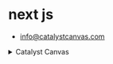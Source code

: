 #  next js

- info@catalystcanvas.com

<details>
<summary> Catalyst Canvas  </summary>



    -   Next js
    
</details>
